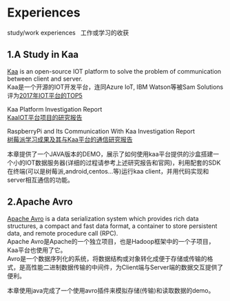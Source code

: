 # Experiences
study/work experiences  
工作或学习的收获

## 1.A Study in Kaa  
[Kaa](https://kaaproject.github.io/kaa/docs/v0.10.0/Welcome/) is an open-source IOT platform to solve the problem of communication between client and server.  
Kaa是一个开源的IOT开发平台，连同Azure IoT, IBM Watson等被Sam Solutions评为[2017年IOT平台的TOP5](https://www.sam-solutions.com/blog/top-5-iot-platforms-2017)  

Kaa Platform Investigation Report  
[KaaIOT平台项目的研究报告](https://github.com/caibinice/works/blob/master/kaaReport.xlsx)

RaspberryPi and Its Communication With Kaa Investigation Report  
[树莓派学习成果及其与Kaa平台的通信研究报告](https://github.com/caibinice/works/blob/master/raspberryPiReport.xlsx)  
  
本章提供了一个JAVA版本的DEMO，展示了如何使用kaa平台提供的沙盒搭建一个小的IOT数据服务器(详细的过程请参考上述研究报告和官网)，利用配套的SDK在终端(可以是树莓派,android,centos...等)运行kaa client，并用代码实现和server相互通信的功能。  

## 2.Apache Avro  
[Apache Avro](https://avro.apache.org/docs/current/) is a data serialization system which provides
rich data structures, a compact and fast data format, a container to store persistent data, and remote procedure call (RPC).  
Apache Avro是Apache的一个独立项目，也是Hadoop框架中的一个子项目，Kaa平台也使用了它。  
Avro是一个数据序列化的系统，将数据结构或对象转化成便于存储或传输的格式，是高性能二进制数据传输的中间件，为Client端与Server端的数据交互提供了便利。  
  
本章使用java完成了一个使用avro插件来模拟存储(传输)和读取数据的demo。